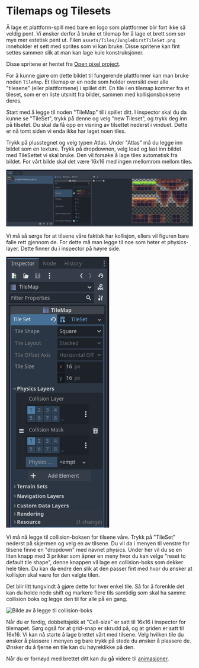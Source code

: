 # Tilemaps og Tilesets

Å lage et plattform-spill med bare en logo som plattformer blir fort
ikke så veldig pent. Vi ønsker derfor å bruke et tilemap for å lage et
brett som ser mye mer estetisk pent ut. Filen `assets/Tiles/JungleDirstTileSet.png`
inneholder et sett med sprites som vi kan bruke. Disse spritene kan fint settes
sammen slik at man kan lage kule konstruksjoner.

Disse spritene er hentet fra [Open pixel project](https://www.openpixelproject.com/).

For å kunne gjøre om dette bildet til fungerende plattformer kan man bruke noden
`TileMap`. Et tilemap er en node som holder oversikt over alle "tilesene"
(eller plattformene) i spillet ditt. En tile i en tilemap kommer fra et tileset,
som er en liste utsnitt fra bilder, sammen med kollisjonsboksene deres.

Start med å legge til noden "TileMap" til i spillet ditt. I inspector skal du
da kunne se "TileSet", trykk på denne og velg "new Tileset", og trykk deg 
inn på tilsetet. Du skal da få opp en visning av tilsettet nederst i vinduet.
Dette er nå tomt siden vi enda ikke har laget noen tiles.

Trykk på plusstegnet og velg typen Atlas. Under "Atlas" må du legge inn bildet som en
texture. Trykk på dropdownen, velg load og last inn bildet med TileSettet vi skal bruke.
Den vil forsøke å lage tiles automatisk fra bildet. For vårt bilde skal det være 16x16 med 
ingen mellomrom mellom tiles.

![Bilde av tileset](./bilder/tileset.png)

Vi må så sørge for at tilsene våre faktisk har kollisjon, ellers vil figuren bare falle
rett gjennom de. For dette må man legge til noe som heter et physics-layer. Dette finner
du i inspector på høyre side. 

![Bilde av inspector for å legge til fysikk](./bilder/tilemap-physics-layer.png)

Vi må nå legge til collision-boksen for tilsene våre. Trykk på "TileSet" nederst på skjermen
og velg en av tilsene. Du vil da i menyen til venstre for tilsene finne en "dropdown" med navnet
physics. Under her vil du se en liten knapp med 3 prikker som åpner en meny hvor du kan velge
"reset to default tile shape", denne knappen vil lage en collision-boks som dekker hele tilen.
Du kan da endre den slik at den passer fint med hvor du ønsker at kollisjon skal være for den valgte tilen.

Det blir litt tungvindt å gjøre dette for hver enkel tile. Så for å forenkle det kan du holde
nede shift og markere flere tils samtidig som skal ha samme collision boks og legge den til
for alle på en gang.

![Bilde av å legge til collision-boks](./bilder/tilset-edit-ground.png)


Når du er ferdig, dobbeltsjekk at "Cell-size" er satt til 16x16 i inspector
for tilemapet. Sørg også for at grid-snap er skrudd på, og at griden er satt til
16x16. Vi kan nå starte å lage brettet vårt med tilsene. Velg hvilken tile du
ønsker å plassere i menyen og bare trykk på stede du ønsker å plassere de.
Ønsker du å fjerne en tile kan du høyreklikke på den.

Når du er fornøyd med brettet ditt kan du gå videre til
[animasjoner](04-animasjoner.md).